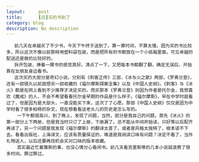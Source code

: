 ```yaml
---
layout:     post
title:      [旧]买的书到了
category: blog
description: No description
---
```

       前几天在卓越买了不少书，今天下午终于送到了。算一算时间，不算太慢。因为买的书比较多，所以这次不像以前那样用塑料袋包装，而是把所有的书都放在一个小纸箱里面，可见卓越的配送还是做的比较好的。
       拆开包装，捧着一摞书的感觉真好。清点了一下，又把每本书都翻了翻，确定无误后，开始靠在女朋友身边看书。
       这次买的大部分是奇幻小说。分别有《刺客正传》三部，《冰与火之歌》两部，《罗弗兰登》，还有一部很久以前就想买一部收藏的《福尔摩斯探案全集》以及《中国人史纲》。《刺客》与《冰火》都是在网上看到不少推荐才决定买的，而买那本《罗弗兰登》则因为作者是托尔金，我想喜欢《魔戒》的人，不会不希望看看托尔金早期的作品是什么样子。《福尔摩斯》，早在中学时就看过了，但是因为是大部头，一直没能买下来，这次了了心愿。那部《中国人史纲》仅仅是因为中学时看了很多柏杨的杂文，现在想看看这老头儿的历史是怎么写的。
        一下午都很高兴，到了晚上，发现了问题，当然，部分是我自己的问题。首先《冰火》的第一部分上下两册，但是我当时只订了上册，下册漏了。总不能从中间开始读，只好等以后配齐再读了。另一个问题是我发现《福尔摩斯》的翻译太差了，或者是风格太独特了，根本读不下去。看看出版社，上海译文，应该有质量保证的，难道是我阅读口味有问题？决定不看了，当作礼物送人，以后还要再找机会买对口味的版本收藏。
        其实最近忙着雅斯的事，也没心情分心看闲书。前几天看克里斯蒂的几本小说就浪费了很多时间。罪过罪过。